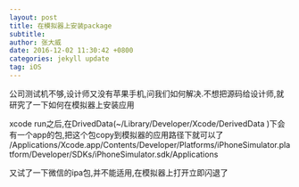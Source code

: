 ```yaml
---
layout: post
title: 在模拟器上安装package
subtitle: 
author: 张大威
date: 2016-12-02 11:30:42 +0800
categories: jekyll update
tag: iOS
---
```

<p>公司测试机不够,设计师又没有苹果手机,问我们如何解决.不想把源码给设计师,就研究了一下如何在模拟器上安装应用</p>
<p>xcode run之后,在DrivedData(~/Library/Developer/Xcode/DerivedData 
)下会有一个app的包,把这个包copy到模拟器的应用路径下就可以了
/Applications/Xcode.app/Contents/Developer/Platforms/iPhoneSimulator.platform/Developer/SDKs/iPhoneSimulator.sdk/Applications 
</p>
<p>又试了一下微信的ipa包,并不能适用,在模拟器上打开立即闪退了</p>